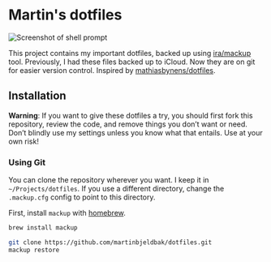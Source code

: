 # Martin's dotfiles

![Screenshot of shell prompt](https://user-images.githubusercontent.com/823316/109407002-39cc2680-79c9-11eb-9507-8d8a863bd46d.png)

This project contains my important dotfiles, backed up using [ira/mackup](https://github.com/lra/mackup) tool.
Previously, I had these files backed up to iCloud. Now they are on git for easier version control. Inspired by [mathiasbynens/dotfiles](https://github.com/mathiasbynens/dotfiles).

## Installation

**Warning**: If you want to give these dotfiles a try, you should first fork this repository, review the code, and remove things you don’t want or need. Don’t blindly use my settings unless you know what that entails. Use at your own risk!

### Using Git

You can clone the repository wherever you want. I keep it in `~/Projects/dotfiles`. If you use a different directory, change the `.mackup.cfg` config to point to this directory.

First, install `mackup` with [homebrew](https://github.com/Homebrew/brew).

```sh
brew install mackup
```

```sh
git clone https://github.com/martinbjeldbak/dotfiles.git
mackup restore
```
